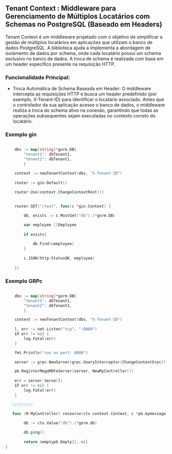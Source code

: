 ## Tenant Context : Middleware para Gerenciamento de Múltiplos Locatários com Schemas no PostgreSQL (Baseado em Headers)

Tenant Context  é um middleware projetado  com o objetivo de simplificar a gestão de múltiplos locatários em aplicações que utilizam o banco de dados PostgreSQL. A biblioteca ajuda a implementa a abordagem de isolamento de dados por schema, onde cada locatário possui um schema exclusivo no banco de dados. A troca de schema é realizada com base em um header específico presente na requisição HTTP.

### Funcionalidade Principal:
* Troca Automática de Schema Baseada em Header: O middleware intercepta as requisições HTTP e busca um header predefinido (por exemplo, X-Tenant-ID) para identificar o locatário associado. Antes que o controlador da sua aplicação acesse o banco de dados, o middleware realiza a troca do schema ativo na conexão, garantindo que todas as operações subsequentes sejam executadas no contexto correto do locatário.

### Exemplo gin 


~~~ go 

    dbs := map[string]*gorm.DB{
        "tenant1": dbTenant1,
        "tenant2": dbTenant1,
        }

    context := newTenantContext(dbs, "X-Tenant-ID")
    
    router := gin.Default()

    router.Use(context.ChangeContextRest())	
	
	
    router.GET("/test", func(c *gin.Context) {

        db, exists := c.MustGet("db").(*gorm.DB)

        var employee []Employee
 	
		if exists{
	 
		    db.Find(&employee)     	
		}
		
        c.JSON(http.StatusOK, employee)
	
    })

~~~

### Exemplo GRPc

~~~ go 

    dbs := map[string]*gorm.DB{
        "tenant1": dbTenant1,
        "tenant2": dbTenant1,
        }

    context := newTenantContext(dbs, "X-Tenant-ID")
    
    l, err := net.Listen("tcp", ":8080")
    if err != nil {
        log.Fatal(err)
    }

    fmt.Println("run on port: 8080")

    server := grpc.NewServer(grpc.UnaryInterceptor(ChangeContextGrpc()))

    pb.RegisterMegaMDFeServer(server, NewMyController())
    
    err = server.Serve(l)
    if err != nil {
    	log.Fatal(err)
    }

   /////////
   
   func (M MyController) resource(ctx context.Context, c *pb.mymessage) (*emptypb.Empty, error) {

        db := ctx.Value("db").(*gorm.db)

        db.ping()
        
        return &emptypb.Empty{}, nil
}


~~~